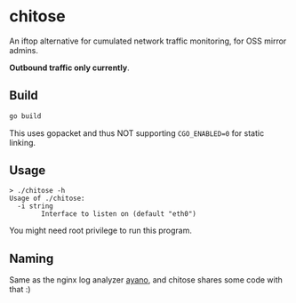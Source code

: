 # chitose

An iftop alternative for cumulated network traffic monitoring, for OSS mirror admins.

**Outbound traffic only currently**.

## Build

```bash
go build
```

This uses gopacket and thus NOT supporting `CGO_ENABLED=0` for static linking.

## Usage

```console
> ./chitose -h
Usage of ./chitose:
  -i string
        Interface to listen on (default "eth0")
```

You might need root privilege to run this program.

## Naming

Same as the nginx log analyzer [ayano](https://github.com/taoky/ayano),
and chitose shares some code with that :)
